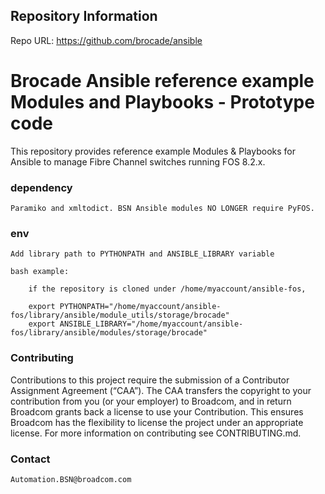 ## Repository Information 
 Repo URL: https://github.com/brocade/ansible

Brocade Ansible reference example Modules and Playbooks - Prototype code
=======

This repository provides reference example Modules & Playbooks for Ansible
to manage Fibre Channel switches running FOS 8.2.x.

### dependency ###

    Paramiko and xmltodict. BSN Ansible modules NO LONGER require PyFOS.

### env ###

    Add library path to PYTHONPATH and ANSIBLE_LIBRARY variable

    bash example:

        if the repository is cloned under /home/myaccount/ansible-fos,

        export PYTHONPATH="/home/myaccount/ansible-fos/library/ansible/module_utils/storage/brocade"
        export ANSIBLE_LIBRARY="/home/myaccount/ansible-fos/library/ansible/modules/storage/brocade"

###	Contributing ###

Contributions to this project require the submission of a Contributor Assignment
Agreement (“CAA”). The CAA transfers the copyright to your contribution from you 
(or your employer) to Broadcom, and in return Broadcom grants back a license to use 
your Contribution. This ensures Broadcom has the flexibility to license the 
project under an appropriate license. For more information on contributing 
see CONTRIBUTING.md.

### Contact ###

    Automation.BSN@broadcom.com
